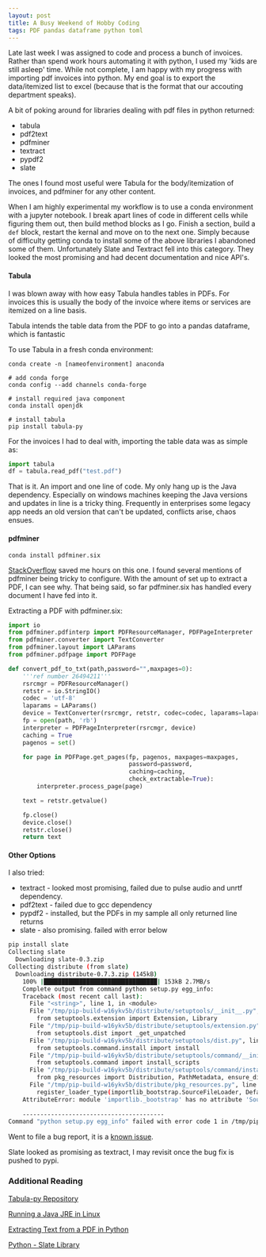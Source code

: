 ```yaml
---
layout: post
title: A Busy Weekend of Hobby Coding
tags: PDF pandas dataframe python toml
---
```


Late last week I was assigned to code and process a bunch of invoices. Rather than spend work hours automating it with python, I used my 'kids are still asleep' time. While not complete, I am happy with my progress with importing pdf invoices into python. My end goal is to export the data/itemized list to excel (because that is the format that our accouting department speaks).

A bit of poking around for libraries dealing with pdf files in python returned:

-   tabula
-   pdf2text
-   pdfminer
-   textract
-   pypdf2 
-   slate

The ones I found most useful were Tabula for the body/itemization of invoices, and pdfminer for any other content. 

When I am highly experimental my workflow is to use a conda environment with a jupyter notebook. I break apart lines of code in different cells while figuring them out, then build method blocks as I go. Finish a section, build a `def` block, restart the kernal and move on to the next one. Simply because of difficulty getting conda to install some of the above libraries I abandoned some of them. Unfortunately Slate and Textract fell into this category. They looked the most promising and had decent documentation and nice API's.

#### Tabula

I was blown away with how easy Tabula handles tables in PDFs. For invoices this is usually the body of the invoice where items or services are itemized on a line basis. 

Tabula intends the table data from the PDF to go into a pandas dataframe, which is fantastic

To use Tabula in a fresh conda environment:

    conda create -n [nameofenvironment] anaconda

    # add conda forge
    conda config --add channels conda-forge 

    # install required java component
    conda install openjdk

    # install tabula
    pip install tabula-py

For the invoices I had to deal with, importing the table data was as simple as:

```python
import tabula 
df = tabula.read_pdf("test.pdf")
```

That is it. An import and one line of code. My only hang up is the Java dependency. Especially on windows machines keeping the Java versions and updates in line is a tricky thing. Frequently in enterprises some legacy app needs an old version that can't be updated, conflicts arise, chaos ensues. 

#### pdfminer

    conda install pdfminer.six

[StackOverflow](https://stackoverflow.com/questions/26494211/extracting-text-from-a-pdf-file-using-pdfminer-in-python "StackOverflow - ") saved me hours on this one. I found several mentions of pdfminer being tricky to configure. With the amount of set up to extract a PDF, I can see why. That being said, so far pdfminer.six has handled every document I have fed into it. 

Extracting a PDF with pdfminer.six:

```python
import io
from pdfminer.pdfinterp import PDFResourceManager, PDFPageInterpreter
from pdfminer.converter import TextConverter
from pdfminer.layout import LAParams
from pdfminer.pdfpage import PDFPage

def convert_pdf_to_txt(path,password="",maxpages=0):
    '''ref number 26494211'''
    rsrcmgr = PDFResourceManager()
    retstr = io.StringIO()
    codec = 'utf-8'
    laparams = LAParams()
    device = TextConverter(rsrcmgr, retstr, codec=codec, laparams=laparams)
    fp = open(path, 'rb')
    interpreter = PDFPageInterpreter(rsrcmgr, device)
    caching = True
    pagenos = set()

    for page in PDFPage.get_pages(fp, pagenos, maxpages=maxpages,
                                  password=password,
                                  caching=caching,
                                  check_extractable=True):
        interpreter.process_page(page)

    text = retstr.getvalue()

    fp.close()
    device.close()
    retstr.close()
    return text
```

#### Other Options

I also tried:

-   textract - looked most promising, failed due to pulse audio and unrtf dependency.
-   pdf2text - failed due to gcc dependency
-   pypdf2 - installed, but the PDFs in my sample all only returned line returns
-   slate - also promising. failed with error below

```bash
pip install slate
Collecting slate
  Downloading slate-0.3.zip
Collecting distribute (from slate)
  Downloading distribute-0.7.3.zip (145kB)
    100% |████████████████████████████████| 153kB 2.7MB/s 
    Complete output from command python setup.py egg_info:
    Traceback (most recent call last):
      File "<string>", line 1, in <module>
      File "/tmp/pip-build-w16ykv5b/distribute/setuptools/__init__.py", line 2, in <module>
        from setuptools.extension import Extension, Library
      File "/tmp/pip-build-w16ykv5b/distribute/setuptools/extension.py", line 5, in <module>
        from setuptools.dist import _get_unpatched
      File "/tmp/pip-build-w16ykv5b/distribute/setuptools/dist.py", line 7, in <module>
        from setuptools.command.install import install
      File "/tmp/pip-build-w16ykv5b/distribute/setuptools/command/__init__.py", line 8, in <module>
        from setuptools.command import install_scripts
      File "/tmp/pip-build-w16ykv5b/distribute/setuptools/command/install_scripts.py", line 3, in <module>
        from pkg_resources import Distribution, PathMetadata, ensure_directory
      File "/tmp/pip-build-w16ykv5b/distribute/pkg_resources.py", line 1518, in <module>
        register_loader_type(importlib_bootstrap.SourceFileLoader, DefaultProvider)
    AttributeError: module 'importlib._bootstrap' has no attribute 'SourceFileLoader'
    
    ----------------------------------------
Command "python setup.py egg_info" failed with error code 1 in /tmp/pip-build-w16ykv5b/distribute/
```

Went to file a bug report, it is a [known issue](https://github.com/timClicks/slate/issues/38 "GitHub - Slate - Issue 38").

Slate looked as promising as textract, I may revisit once the bug fix is pushed to pypi. 

### Additional Reading

[Tabula-py Repository](https://github.com/chezou/tabula-py "GitHub - Tabula-py")

[Running a Java JRE in Linux](https://www.tecmint.com/install-java-jdk-jre-in-linux/ "Tecmint - Install Java JDK...")

[Extracting Text from a PDF in Python](https://stackoverflow.com/questions/34837707/extracting-text-from-a-pdf-file-using-python "StackOverflow - Extracting Text from a PDF...")

[Python - Slate Library](https://pypi.python.org/pypi/slate "Pypi - Slate")

